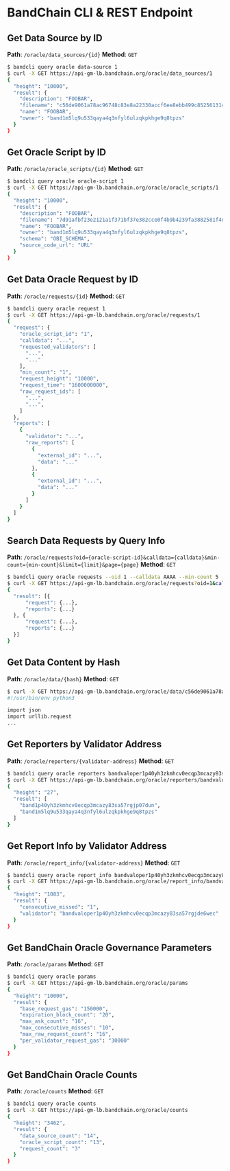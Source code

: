 <!--
order: 4
-->

# BandChain CLI & REST Endpoint

## Get Data Source by ID

**Path**: `/oracle/data_sources/{id}`
**Method**: `GET`

```bash
$ bandcli query oracle data-source 1
$ curl -X GET https://api-gm-lb.bandchain.org/oracle/data_sources/1
{
  "height": "10000",
  "result": {
    "description": "FOOBAR",
    "filename": "c56de9061a78ac96748c83e8a22330accf6ee8ebb499c8525613149a70ec49d0",
    "name": "FOOBAR",
    "owner": "band1m5lq9u533qaya4q3nfyl6ulzqkpkhge9q8tpzs"
  }
}
```

## Get Oracle Script by ID

**Path**: `/oracle/oracle_scripts/{id}`
**Method**: `GET`

```bash
$ bandcli query oracle oracle-script 1
$ curl -X GET https://api-gm-lb.bandchain.org/oracle/oracle_scripts/1
{
  "height": "10000",
  "result": {
    "description": "FOOBAR",
    "filename": "7d91afbf23e2121a1f371bf37e382cce0f4b9b4239fa3882581f4dc8f2c993ce",
    "name": "FOOBAR",
    "owner": "band1m5lq9u533qaya4q3nfyl6ulzqkpkhge9q8tpzs",
    "schema": "OBI_SCHEMA",
    "source_code_url": "URL"
  }
}
```

## Get Data Oracle Request by ID

**Path**: `/oracle/requests/{id}`
**Method**: `GET`

```bash
$ bandcli query oracle request 1
$ curl -X GET https://api-gm-lb.bandchain.org/oracle/requests/1
{
  "request": {
    "oracle_script_id": "1",
    "calldata": "...",
    "requested_validators": [
      "...",
      "..."
    ],
    "min_count": "1",
    "request_height": "10000",
    "request_time": "1600000000",
    "raw_request_ids": [
      "...",
      "...",
    ]
  },
  "reports": [
    {
      "validator": "...",
      "raw_reports": [
        {
          "external_id": "...",
          "data": "..."
        },
        {
          "external_id": "...",
          "data": "..."
        }
      ]
    }
  ]
}
```

## Search Data Requests by Query Info

**Path**: `/oracle/requests?oid={oracle-script-id}&calldata={calldata}&min-count={min-count}&limit={limit}&page={page}`
**Method**: `GET`

```bash
$ bandcli query oracle requests --oid 1 --calldata AAAA --min-count 5 --limit 10 --page 2
$ curl -X GET https://api-gm-lb.bandchain.org/oracle/requests?oid=1&calldata=AAAA&min-count=5&limit=10&page=2
{
  "result": [{
      "request": {...},
      "reports": {...}
  }, {
      "request": {...},
      "reports": {...}
  }]
}
```

## Get Data Content by Hash

**Path**: `/oracle/data/{hash}`
**Method**: `GET`

```bash
$ curl -X GET https://api-gm-lb.bandchain.org/oracle/data/c56de9061a78ac96748c83e8a22330accf6ee8ebb499c8525613149a70ec49d0
#!/usr/bin/env python3

import json
import urllib.request
...
```

## Get Reporters by Validator Address

**Path**: `/oracle/reporters/{validator-address}`
**Method**: `GET`

```bash
$ bandcli query oracle reporters bandvaloper1p40yh3zkmhcv0ecqp3mcazy83sa57rgjde6wec
$ curl -X GET https://api-gm-lb.bandchain.org/oracle/reporters/bandvaloper1p40yh3zkmhcv0ecqp3mcazy83sa57rgjde6wec
{
  "height": "27",
  "result": [
    "band1p40yh3zkmhcv0ecqp3mcazy83sa57rgjp07dun",
    "band1m5lq9u533qaya4q3nfyl6ulzqkpkhge9q8tpzs"
  ]
}
```

## Get Report Info by Validator Address

**Path**: `/oracle/report_info/{validator-address}`
**Method**: `GET`

```bash
$ bandcli query oracle report_info bandvaloper1p40yh3zkmhcv0ecqp3mcazy83sa57rgjde6wec
$ curl -X GET https://api-gm-lb.bandchain.org/oracle/report_info/bandvaloper1p40yh3zkmhcv0ecqp3mcazy83sa57rgjde6wec
{
  "height": "1083",
  "result": {
    "consecutive_missed": "1",
    "validator": "bandvaloper1p40yh3zkmhcv0ecqp3mcazy83sa57rgjde6wec"
  }
}
```

## Get BandChain Oracle Governance Parameters

**Path**: `/oracle/params`
**Method**: `GET`

```bash
$ bandcli query oracle params
$ curl -X GET https://api-gm-lb.bandchain.org/oracle/params
{
  "height": "10000",
  "result": {
    "base_request_gas": "150000",
    "expiration_block_count": "20",
    "max_ask_count": "16",
    "max_consecutive_misses": "10",
    "max_raw_request_count": "16",
    "per_validator_request_gas": "30000"
  }
}
```

## Get BandChain Oracle Counts

**Path**: `/oracle/counts`
**Method**: `GET`

```bash
$ bandcli query oracle counts
$ curl -X GET https://api-gm-lb.bandchain.org/oracle/counts
{
  "height": "3462",
  "result": {
    "data_source_count": "14",
    "oracle_script_count": "13",
    "request_count": "3"
  }
}
```
